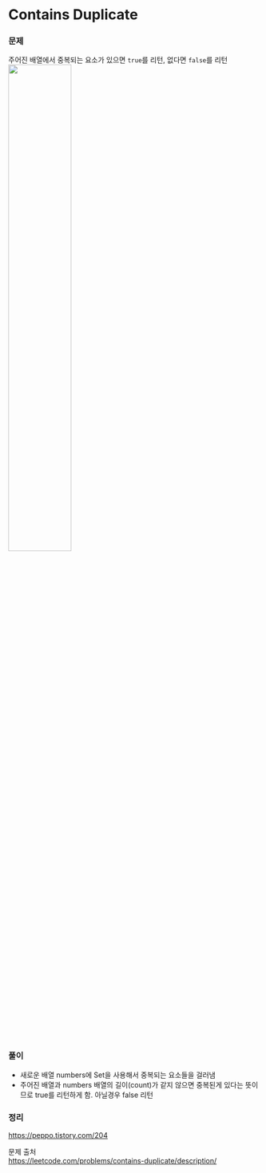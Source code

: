 #  Contains Duplicate

### 문제

주어진 배열에서 중복되는 요소가 있으면 `true`를 리턴, 없다면 `false`를 리턴
<img width="50%" src = "https://hackmd.io/_uploads/r18Kkbk3n.png">

### 풀이 <br>
- 새로운 배열 numbers에 Set을 사용해서 중복되는 요소들을 걸러냄
- 주어진 배열과 numbers 배열의 길이(count)가 같지 않으면 중복된게 있다는 뜻이므로 true를 리턴하게 함. 아닐경우 false 리턴

### 정리 <br>
https://peppo.tistory.com/204

문제 출처 <br>
https://leetcode.com/problems/contains-duplicate/description/

